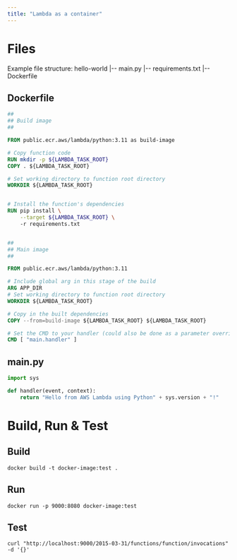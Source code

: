 ```yaml
---
title: "Lambda as a container"
---
```


# Files

Example file structure:
hello-world
  |-- main.py
  |-- requirements.txt
  |-- Dockerfile



## Dockerfile
```dockerfile
##
## Build image
##

FROM public.ecr.aws/lambda/python:3.11 as build-image

# Copy function code
RUN mkdir -p ${LAMBDA_TASK_ROOT}
COPY . ${LAMBDA_TASK_ROOT}

# Set working directory to function root directory
WORKDIR ${LAMBDA_TASK_ROOT}


# Install the function's dependencies
RUN pip install \
    --target ${LAMBDA_TASK_ROOT} \ 
    -r requirements.txt


##
## Main image
##

FROM public.ecr.aws/lambda/python:3.11

# Include global arg in this stage of the build
ARG APP_DIR
# Set working directory to function root directory
WORKDIR ${LAMBDA_TASK_ROOT}

# Copy in the built dependencies
COPY --from=build-image ${LAMBDA_TASK_ROOT} ${LAMBDA_TASK_ROOT}

# Set the CMD to your handler (could also be done as a parameter override outside of the Dockerfile)
CMD [ "main.handler" ]
```

## main.py
```python
import sys

def handler(event, context):
    return "Hello from AWS Lambda using Python" + sys.version + "!"
```


# Build, Run & Test
## Build
    docker build -t docker-image:test .

## Run
    docker run -p 9000:8080 docker-image:test

## Test
    curl "http://localhost:9000/2015-03-31/functions/function/invocations" -d '{}'
